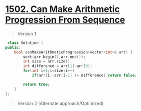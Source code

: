 # [1502. Can Make Arithmetic Progression From Sequence](https://leetcode.com/problems/can-make-arithmetic-progression-from-sequence/)
> Version 1
```c++
 class Solution {
public:
    bool canMakeArithmeticProgression(vector<int>& arr) {
        sort(arr.begin(),arr.end());
        int size = arr.size();
        int difference = arr[1]-arr[0];
        for(int i=1;i<size;i++)
            if(arr[i]-arr[i-1] != difference) return false;

        return true;
    }
};
```

> Version 2 (Alternate approach/Optimized)